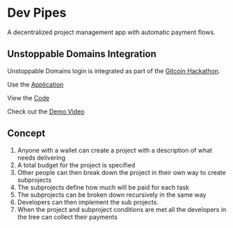 # Dev Pipes

A decentralized project management app with automatic payment flows.

## Unstoppable Domains Integration

Unstoppable Domains login is integrated as part of the [Gitcoin Hackathon](https://gitcoin.co/issue/unstoppabledomains/gitcoin-bounties/4/100027487).

Use the [Application](https://dev-pipes.vercel.app/)

View the [Code](https://github.com/ben-razor/dev-pipes/blob/main/web_react/src/App.js)  

Check out the [Demo Video](https://youtu.be/u6xLRlKB7nc)  

## Concept

1. Anyone with a wallet can create a project with a description of what needs delivering
2. A total budget for the project is specified
3. Other people can then break down the project in their own way to create subprojects
4. The subprojects define how much will be paid for each task
5. The subprojects can be broken down recursively in the same way
6. Developers can then implement the sub projects.
7. When the project and subproject conditions are met all the developers in the tree can collect their payments

